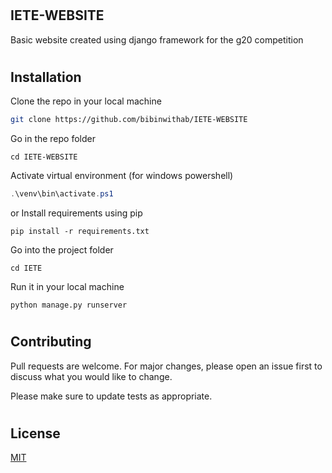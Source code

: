 # 
## IETE-WEBSITE 

Basic website created using django framework for the g20 competition 
#
## Installation

Clone the repo in your local machine
```bash
git clone https://github.com/bibinwithab/IETE-WEBSITE
```
Go in the repo folder
```
cd IETE-WEBSITE
```
Activate virtual environment (for windows powershell)
```PowerShell
.\venv\bin\activate.ps1
```
or Install requirements using pip
```
pip install -r requirements.txt
```
Go into the project folder
```
cd IETE
```
Run it in your local machine
```
python manage.py runserver
```
#
## Contributing

Pull requests are welcome. For major changes, please open an issue first
to discuss what you would like to change.

Please make sure to update tests as appropriate.
#
## License

[MIT](https://choosealicense.com/licenses/mit/)
#
